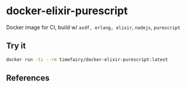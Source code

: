 # docker-elixir-purescript

Docker image for CI, build w/ `asdf, erlang, elixir`, `nodejs`, `purescript`


## Try it

```bash
docker run -ti --rm timefairy/docker-elixir-purescript:latest
```


## References
